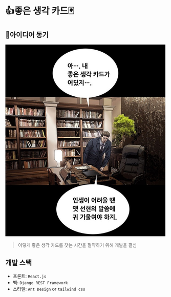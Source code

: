 # 👍좋은 생각 카드🃏

## 🎈아이디어 동기

<img src="./screenshots/good_idea_card.png" width="500">

> 이렇게 좋은 생각 카드를 찾는 시간을 절약하기 위해 개발을 결심


## 개발 스택

- 프론트:   `React.js`
- 백:       `Django REST Framework`
- 스타일:   `Ant Design` or `tailwind css`